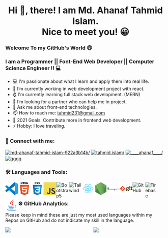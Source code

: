 <h1 align="center">Hi 👋, there! I am Md. Ahanaf Tahmid Islam.<br> Nice to meet you! 😀 </h1>

### Welcome To my GitHub's World 😎
### I am a Programmer || Font-End Web Developer || Computer Science Engineer !! 💻
- 💻 I'm passionate about what I learn and apply them into real life.
- 🔭 I’m currently working in web development project with react.
- ⌚ I'm currently learning full stack web development. (MERN)
- 👯 I’m looking for a partner who can help me in project.
- 💬 Ask me about front-end technologies.
- 📫 How to reach me: tahmid231@gmail.com
- 🥅 2021 Goals: Contribute more in frontend web development.
- ⚡ Hobby: I love traveling.

<h3 align="left">🤝 Connect with me:</h3>
<p align="left">

<a href="https://www.linkedin.com/in/md-ahanaf-tahmid-islam-922a3b14b/" target="_blank"><img align="center" src="https://cdn-icons-png.flaticon.com/512/174/174857.png" alt="md-ahanaf-tahmid-islam-922a3b14b/" height="30" width="40" /></a>
<a href="https://www.facebook.com/ahanaf.tahmid.islam/" target="_blank"><img align="center" src="https://cdn-icons-png.flaticon.com/512/733/733547.png" alt="tahmid.islam/" height="30" width="40" /></a>
<a href="https://www.instagram.com/____ahanaf____/" target="_blank"><img align="center" src="https://cdn-icons-png.flaticon.com/512/2111/2111463.png" alt="____ahanaf____/" height="30" width="40" /></a>
 <a href="https://medium.com/@tahmid231" target="_blank"><img align="center" src="https://cdns.iconmonstr.com/wp-content/assets/preview/2018/240/iconmonstr-medium-3.png" alt="gggg" height="30" width="40" /></a>
</p>

### 🛠️ Languages and Tools:

<img align="left" alt="Visual Studio Code" width="40px" src="https://raw.githubusercontent.com/github/explore/80688e429a7d4ef2fca1e82350fe8e3517d3494d/topics/visual-studio-code/visual-studio-code.png" />
<img align="left" alt="HTML5" width="40px" src="https://raw.githubusercontent.com/github/explore/80688e429a7d4ef2fca1e82350fe8e3517d3494d/topics/html/html.png" />
<img align="left" alt="CSS3" width="40px" src="https://raw.githubusercontent.com/github/explore/80688e429a7d4ef2fca1e82350fe8e3517d3494d/topics/css/css.png" />
<img align="left" alt="JavaScript" width="40px" src="https://raw.githubusercontent.com/github/explore/80688e429a7d4ef2fca1e82350fe8e3517d3494d/topics/javascript/javascript.png" />
<img align="left" alt="Bootstrap5" width="40px" src="https://pbs.twimg.com/profile_images/1273081551354396672/-Tzadxix_400x400.jpg"/>
<img align="left" alt="Tailwind" width="40px" src="https://res.cloudinary.com/practicaldev/image/fetch/s--zKQJKp9C--/c_imagga_scale,f_auto,fl_progressive,h_1080,q_auto,w_1080/https://dev-to-uploads.s3.amazonaws.com/i/1jqa96mtdymq7ydgjqf1.png"/>
<img align="left" alt="React" width="40px" src="https://raw.githubusercontent.com/github/explore/80688e429a7d4ef2fca1e82350fe8e3517d3494d/topics/react/react.png" />
<img align="left" alt="Node.js" width="40px" src="https://raw.githubusercontent.com/github/explore/80688e429a7d4ef2fca1e82350fe8e3517d3494d/topics/nodejs/nodejs.png" />
<img align="left" alt="MongoDB" width="40px" src="https://raw.githubusercontent.com/github/explore/80688e429a7d4ef2fca1e82350fe8e3517d3494d/topics/mongodb/mongodb.png" />
<img align="left" alt="Git" width="40px" src="https://raw.githubusercontent.com/github/explore/80688e429a7d4ef2fca1e82350fe8e3517d3494d/topics/git/git.png" />
<img align="left" alt="GitHub" width="40px" src="https://cdns.iconmonstr.com/wp-content/assets/preview/2012/240/iconmonstr-github-1.png" />
<img align="left" alt="Firebase" width="40px" src="https://www.vectorlogo.zone/logos/firebase/firebase-icon.svg" alt="firebase"/>
<img align="left" alt="Java" width="40px" src="https://raw.githubusercontent.com/devicons/devicon/master/icons/java/java-original.svg" />
<br/> <br/>

### ⚙️ GitHub Analytics:
<p>Please keep in mind these are just my most used languages within my Repos on GitHub and do not indicate my skill in the language.</p>
<a href='https://github.com/Tahmid-islam'>
  <img align='left' width='45%' src='https://github-readme-stats.vercel.app/api/top-langs/?username=Tahmid-islam&theme=vision-friendly-dark&layout=compact&hide=python,powershell'>
</a>
<a href='https://github.com/Tahmid-islam'>
  <img align='right' width='45%' src='https://github-readme-stats.vercel.app/api?username=Tahmid-islam&theme=vision-friendly-dark&show_icons=true'>
</a>

